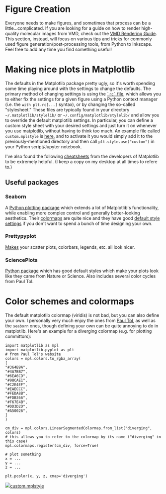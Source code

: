 # Figure Creation
Everyone needs to make figures, and sometimes that process can be a little...complicated. If you are looking for a guide on how to render high-quality molecular images from VMD, check out the [VMD Rendering Guide](/display/thecookbook/VMD+Rendering+Guide). This section, instead, will focus on various tips and tricks for commonly used figure generation/post-processing tools, from Python to Inkscape. Feel free to add any time you find something useful! 

Making nice plots in Matplotlib
===============================

The defaults in the Matplotlib package pretty ugly, so it's worth spending some time playing around with the settings to change the defaults.
The primary method of changing settings is using the [`` `rc` `` file](https://matplotlib.org/3.5.0/tutorials/introductory/customizing.html), which allows you to either fix the settings for a given figure using a Python context manager (i.e. the `with plt.rc[...]` syntax), or by changing the so-called "stylesheet." These files are typically found in your directory `~/.matplotlib/stylelib/` or `~/.config/matplotlib/stylelib/` and allow you to override the default matplotlib settings. In particular, you can define a custom style sheet with your desired settings and just turn it on whenever you use matplotlib, without having to think too much. An example file called `custom.mplstyle` is [here](./files/custom.mplstyle), and to activate it you would simply add it to the previously-mentioned directory and then call `plt.style.use("custom")` in your Python script/Jupyter notebook.

I've also found the following [cheatsheets](https://github.com/matplotlib/cheatsheets) from the developers of Matplotlib to be extremely helpful. (I keep a copy on my desktop at all times to refere to.)

Useful packages
---------------

### Seaborn

A [Python plotting package](https://seaborn.pydata.org/index.html) which extends a lot of Matplotlib's functionality, while enabling more complex control and generally better-looking aesthetics. Their [colormaps](https://seaborn.pydata.org/tutorial/color_palettes.html) are quite nice and they have good [default style settings](https://seaborn.pydata.org/tutorial/aesthetics.html) if you don't want to spend a bunch of time designing your own.

### Prettypyplot

[Makes](https://gitlab.com/braniii/prettypyplot) your scatter plots, colorbars, legends, etc. all look nicer.

### SciencePlots

[Python package](https://github.com/garrettj403/SciencePlots) which has good default styles which make your plots look like they came from Nature or Science. Also includes several color cycles from Paul Tol.

Color schemes and colormaps
===========================

The default matplotlib colormap (viridis) is not bad, but you can also define your own. I personally very much enjoy the ones from [Paul Tol](https://personal.sron.nl/~pault/), as well as the `seaborn` ones, though defining your own can be quite annoying to do in matplotlib. Here's an example for a diverging colormap (e.g. for plotting committors):
    
    import matplotlib as mpl
    import matplotlib.pyplot as plt
    # from Paul Tol's website
    colors = mpl.colors.to_rgba_array(
    [
    "#364B9A",
    "#4A7BB7",
    "#6EA6CD",
    "#98CAE1",
    "#C2E4EF",
    "#EAECCC",
    "#FEDA8B",
    "#FDB366",
    "#F67E4B",
    "#DD3D2D",
    "#A50026",
    ]
    )
    
    cm_div = mpl.colors.LinearSegmentedColormap.from_list("diverging", colors)
    # this allows you to refer to the colormap by its name ("diverging" in this case)
    mpl.colormaps.register(cm_div, force=True)  
    
    # plot something
    x = ...
    y = ...
    z = ...
    
    plt.pcolor(x, y, z, cmap='diverging')

[![](/s/-tpdgys/8803/fjj6gm/5.1.2/_/download/resources/com.atlassian.confluence.plugins.confluence-view-file-macro:view-file-macro-resources/images/placeholder-medium-file.png)custom.mplstyle](/download/attachments/265716067/custom.mplstyle?version=1&modificationDate=1653859854000&api=v2)
